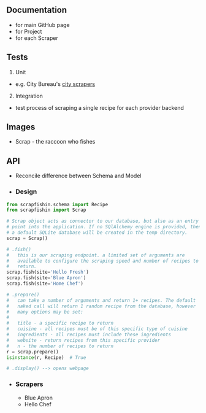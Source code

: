 ## Documentation

- for main GitHub page
- for Project
- for each Scraper

## Tests

1. Unit
  - e.g. City Bureau's [city scrapers][1]
2. Integration
  - test process of scraping a single recipe for each provider backend

## Images

- Scrap - the raccoon who fishes

## API

- Reconcile difference between Schema and Model

- ### Design

```python
from scrapfishin.schema import Recipe
from scrapfishin import Scrap

# Scrap object acts as connector to our database, but also as an entry
# point into the application. If no SQlAlchemy engine is provided, then
# a default SQLite database will be created in the temp directory.
scrap = Scrap()

# .fish()
#   this is our scraping endpoint. a limited set of arguments are
#   available to configure the scraping speed and number of recipes to
#   return.
scrap.fish(site='Hello Fresh')
scrap.fish(site='Blue Apron')
scrap.fish(site='Home Chef')

# .prepare()
#   can take a number of arguments and return 1+ recipes. The default
#   naked call will return 1 random recipe from the database, however
#   many options may be set:
#
#   title - a specific recipe to return
#   cuisine - all recipes must be of this specific type of cuisine
#   ingredients - all recipes must include these ingredients
#   website - return recipes from this specific provider
#   n - the number of recipes to return
r = scrap.prepare()
isinstance(r, Recipe)  # True

# .display() --> opens webpage
```

- ### Scrapers
  - Blue Apron
  - Hello Chef
  
  
[1]: https://github.com/City-Bureau/city-scrapers/tree/master/tests/files